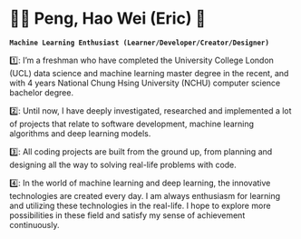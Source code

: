 # :guardsman: Peng, Hao Wei (Eric) :running: 

**`Machine Learning Enthusiast (Learner/Developer/Creator/Designer)`**


1️⃣: I’m a freshman who have completed the University College London (UCL) data science and machine learning master degree in the recent, and with 4 years National Chung  Hsing University (NCHU) computer science bachelor degree. 

2️⃣: Until now, I have deeply investigated, researched and implemented a lot of projects that relate to software development, machine learning algorithms and deep learning models. 

3️⃣: All coding projects are built from the ground up, from planning and designing all the way to solving real-life problems with code. 

4️⃣: In the world of machine learning and deep learning, the innovative technologies are created every day. I am always enthusiasm for learning and utilizing these technologies in the real-life. I hope to explore more possibilities in these field and satisfy my sense of achievement continuously.
 



<!--
**Hao-Wei-Peng/Hao-Wei-Peng** is a ✨ _special_ ✨ repository because its `README.md` (this file) appears on your GitHub profile.

Here are some ideas to get you started:

- 🔭 I’m currently working on ...
- 🌱 I’m currently learning ...
- 👯 I’m looking to collaborate on ...
- 🤔 I’m looking for help with ...
- 💬 Ask me about ...
- 📫 How to reach me: ...
- 😄 Pronouns: ...
- ⚡ Fun fact: ...
-->
